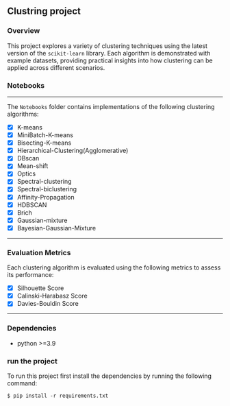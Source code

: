 ## Clustring project

### Overview
This project explores a variety of clustering techniques using the latest version of the `scikit-learn` library. Each algorithm is demonstrated with example datasets, providing practical insights into how clustering can be applied across different scenarios.

### Notebooks
---
The `Notebooks` folder contains implementations of the following clustering algorithms:

* [X] K-means
* [X] MiniBatch-K-means
* [X] Bisecting-K-means
* [X] Hierarchical-Clustering(Agglomerative)
* [X] DBscan
* [X] Mean-shift
* [X] Optics
* [X] Spectral-clustering
* [X] Spectral-biclustering
* [X] Affinity-Propagation
* [X] HDBSCAN
* [X] Brich
* [X] Gaussian-mixture
* [X] Bayesian-Gaussian-Mixture

---
### Evaluation Metrics
Each clustering algorithm is evaluated using the following metrics to assess its performance:

* [X] Silhouette Score
* [X] Calinski-Harabasz Score
* [X] Davies-Bouldin Score
---
### Dependencies

- python >=3.9

### run the project
To run this project first install the dependencies by running the following command:

```console
$ pip install -r requirements.txt
```

 
